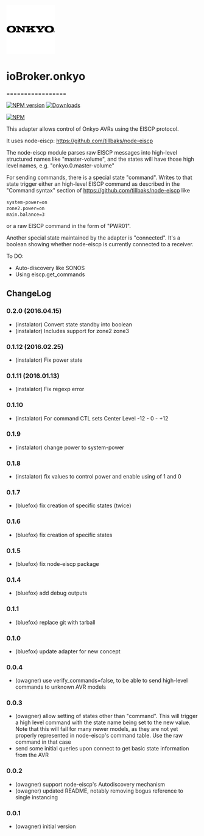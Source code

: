![Logo](admin/onkyo.png)
# ioBroker.onkyo
=================

[![NPM version](http://img.shields.io/npm/v/iobroker.onkyo.svg)](https://www.npmjs.com/package/iobroker.onkyo)
[![Downloads](https://img.shields.io/npm/dm/iobroker.onkyo.svg)](https://www.npmjs.com/package/iobroker.onkyo)

[![NPM](https://nodei.co/npm/iobroker.onkyo.png?downloads=true)](https://nodei.co/npm/iobroker.onkyo/)

This adapter allows control of Onkyo AVRs using the EISCP protocol.

It uses node-eiscp: https://github.com/tillbaks/node-eiscp

The node-eiscp module parses raw EISCP messages into high-level
structured names like "master-volume", and the states will have those
high level names, e.g. "onkyo.0.master-volume"

For sending commands, there is a special state "command". Writes to that state
trigger either an high-level EISCP command as described in the "Command syntax" section
of https://github.com/tillbaks/node-eiscp like

    system-power=on
    zone2.power=on
    main.balance=3

or a raw EISCP command in the form of "PWR01".

Another special state maintained by the adapter is "connected". It's a boolean
showing whether node-eiscp is currently connected to a receiver.

To DO:
- Auto-discovery like SONOS
- Using eiscp.get_commands

## ChangeLog
### 0.2.0 (2016.04.15)
* (instalator) Convert state standby into boolean
* (instalator) Includes support for zone2 zone3

### 0.1.12 (2016.02.25)
* (instalator) Fix power state

### 0.1.11 (2016.01.13)
* (instalator) Fix regexp error

### 0.1.10
* (instalator) For command CTL sets Center Level -12 - 0 - +12

### 0.1.9
* (instalator) change power to system-power

### 0.1.8
* (instalator) fix values to control power and enable using of 1 and 0

### 0.1.7
* (bluefox) fix creation of specific states (twice)

### 0.1.6
* (bluefox) fix creation of specific states

### 0.1.5
* (bluefox) fix node-eiscp package

### 0.1.4
* (bluefox) add debug outputs

### 0.1.1
* (bluefox) replace git with tarball

### 0.1.0
* (bluefox) update adapter for new concept

### 0.0.4
* (owagner) use verify_commands=false, to be able to send high-level commands to unknown AVR models

### 0.0.3
* (owagner) allow setting of states other than "command". This will trigger a high level
  command with the state name being set to the new value. Note that this will fail for
  many newer models, as they are not yet properly represented in node-eiscp's
  command table. Use the raw command in that case
* send some initial queries upon connect to get basic state information from the AVR

### 0.0.2
* (owagner) support node-eiscp's Autodiscovery mechanism
* (owagner) updated README, notably removing bogus reference to single instancing

### 0.0.1
* (owagner) initial version

